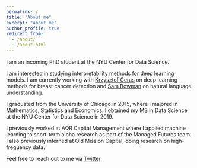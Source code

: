 ```yaml
---
permalink: /
title: "About me"
excerpt: "About me"
author_profile: true
redirect_from: 
  - /about/
  - /about.html
---
```

I am an incoming PhD student at the NYU Center for Data Science. 

I am interested in studying interpretability methods for deep learning models. I am currently working with [Krzysztof Geras](https://cs.nyu.edu/~kgeras/) on deep learning methods for breast cancer detection and [Sam Bowman](https://www.nyu.edu/projects/bowman/) on natural language understanding.

I graduated from the University of Chicago in 2015, where I majored in Mathematics, Statistics and Economics. I obtained my MS in Data Science at the NYU Center for Data Science in 2019. 

I previously worked at AQR Capital Management where I applied machine learning to short-term alpha research as part of the Managed Futures team. I also previously interned at Old Mission Capital, doing research on high-frequency data.

Feel free to reach out to me via [Twitter](https://twitter.com/zhansheng).

<meta name="google-site-verification" content="uMe0DjLQIFfwu_0BJLcQbRorbxQwt482yek2g1vUTXk" />